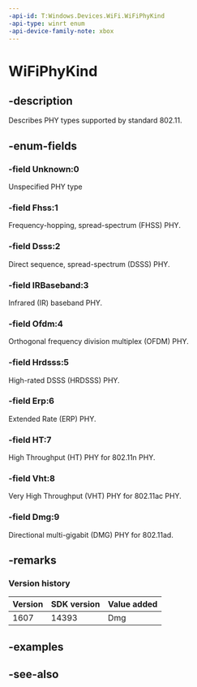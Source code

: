 ```yaml
---
-api-id: T:Windows.Devices.WiFi.WiFiPhyKind
-api-type: winrt enum
-api-device-family-note: xbox
---
```


<!-- Enumeration syntax
public enum Windows.Devices.WiFi.WiFiPhyKind : int
-->

# WiFiPhyKind

## -description
Describes PHY types supported by standard 802.11.

## -enum-fields
### -field Unknown:0
Unspecified PHY type

### -field Fhss:1
Frequency-hopping, spread-spectrum (FHSS) PHY.

### -field Dsss:2
Direct sequence, spread-spectrum (DSSS) PHY.

### -field IRBaseband:3
Infrared (IR) baseband PHY.

### -field Ofdm:4
Orthogonal frequency division multiplex (OFDM) PHY.

### -field Hrdsss:5
High-rated DSSS (HRDSSS) PHY.

### -field Erp:6
Extended Rate (ERP) PHY.

### -field HT:7
High Throughput (HT) PHY for 802.11n PHY.

### -field Vht:8
Very High Throughput (VHT) PHY for 802.11ac PHY.

### -field Dmg:9
Directional multi-gigabit (DMG) PHY for 802.11ad.


## -remarks

### Version history

| Version | SDK version | Value added |
| -- | -- | -- |
| 1607 | 14393 | Dmg |

## -examples

## -see-also
